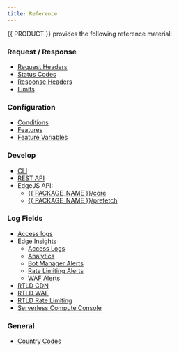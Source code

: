 ```yaml
---
title: Reference
---
```


{{ PRODUCT }} provides the following reference material:

### Request / Response
-   [Request Headers](/guides/performance/request#request-headers)
-   [Status Codes](/guides/performance/response#status-codes)
-   [Response Headers](/guides/performance/response#response-headers)
-   [Limits](/guides/performance/limits)

### Configuration
-   [Conditions](/guides/performance/rules/conditions)
-   [Features](/guides/performance/rules/features)
-   [Feature Variables](/guides/performance/rules/feature_variables)

### Develop
-   [CLI](/guides/develop/cli#commands)
-   [REST API](/guides/develop/rest_api)
-   EdgeJS API:
    -   [{{ PACKAGE_NAME }}/core](/docs/api/core)
    -   [{{ PACKAGE_NAME }}/prefetch](/docs/api/prefetch)

### Log Fields

-   [Access logs](/guides/logs/access_logs#access-log-fields)
-   [Edge Insights](/guides/performance/observability/edge_insights)
    -   [Access Logs](/guides/performance/observability/edge_insights#access-logs)
    -   [Analytics](/guides/performance/observability/edge_insights#analytics)
    -   [Bot Manager Alerts](/guides/performance/observability/edge_insights#bot-manager-alerts)
    -   [Rate Limiting Alerts](/guides/performance/observability/edge_insights#rate-limiting-alerts)
    -   [WAF Alerts](/guides/performance/observability/edge_insights#waf-alerts)
-   [RTLD CDN](/guides/logs/rtld/log_fields_rtld_cdn)
-   [RTLD WAF](/guides/logs/rtld/log_fields_rtld_waf)
-   [RTLD Rate Limiting](/guides/logs/rtld/log_fields_rtld_rate_limiting)
-   [Serverless Compute Console](/guides/logs/server_logs#serverless-compute-console-and-dri-log-fields)

### General
-   [Country Codes](/guides/reference/country_codes)
<!--
-   POPs - TODO
-   Cache Status Codes - TODO
-->